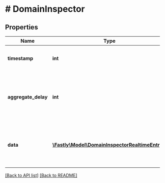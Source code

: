 # # DomainInspector

## Properties

Name | Type | Description | Notes
------------ | ------------- | ------------- | -------------
**timestamp** | **int** | Value to use for subsequent requests. | [optional] 
**aggregate_delay** | **int** | Offset of entry timestamps from the current time due to processing time. | [optional] 
**data** | [**\Fastly\Model\DomainInspectorRealtimeEntry[]**](DomainInspectorRealtimeEntry.md) | A list of report [entries](#entry-data-model), each representing one second of time. | [optional] 


[[Back to API list]](../../README.md#endpoints) [[Back to README]](../../README.md)

